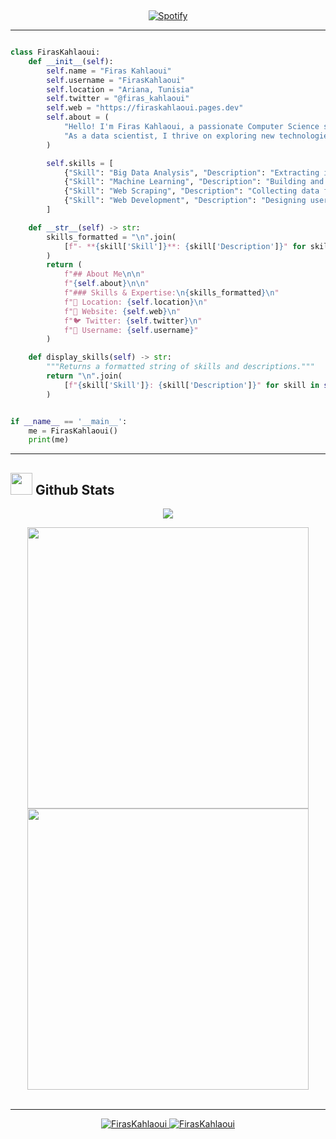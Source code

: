 &nbsp;<div align="center">
  [![Spotify](https://novatorem.vercel.app/api/spotify?background_color=0d1117&border_color=ffffff)](https://open.spotify.com/user/omnitenebris)
</div>

---

```python

class FirasKahlaoui:
    def __init__(self):
        self.name = "Firas Kahlaoui"
        self.username = "FirasKahlaoui"
        self.location = "Ariana, Tunisia"
        self.twitter = "@firas_kahlaoui"
        self.web = "https://firaskahlaoui.pages.dev"
        self.about = (
            "Hello! I'm Firas Kahlaoui, a passionate Computer Science student specializing in Big Data. "
            "As a data scientist, I thrive on exploring new technologies and enhancing my programming skills."
        )

        self.skills = [
            {"Skill": "Big Data Analysis", "Description": "Extracting insights from large datasets."},
            {"Skill": "Machine Learning", "Description": "Building and optimizing predictive models."},
            {"Skill": "Web Scraping", "Description": "Collecting data from various online sources."},
            {"Skill": "Web Development", "Description": "Designing user-friendly web applications."}
        ]

    def __str__(self) -> str:
        skills_formatted = "\n".join(
            [f"- **{skill['Skill']}**: {skill['Description']}" for skill in self.skills]
        )
        return (
            f"## About Me\n\n"
            f"{self.about}\n\n"
            f"### Skills & Expertise:\n{skills_formatted}\n"
            f"📍 Location: {self.location}\n"
            f"🔗 Website: {self.web}\n"
            f"🐦 Twitter: {self.twitter}\n"
            f"👤 Username: {self.username}"
        )

    def display_skills(self) -> str:
        """Returns a formatted string of skills and descriptions."""
        return "\n".join(
            [f"{skill['Skill']}: {skill['Description']}" for skill in self.skills]
        )


if __name__ == '__main__':
    me = FirasKahlaoui()
    print(me)

```

---

## <img src="https://media.giphy.com/media/iY8CRBdQXODJSCERIr/giphy.gif" width="35"><b> Github Stats </b>

<p align="center">
  <!-- Streak Stats -->
  <img align="center" src="https://github-readme-streak-stats.herokuapp.com/?user=FirasKahlaoui&theme=dark&hide_border=true&background=000000&stroke=130F40&ring=7A7ADB&fire=2234AE&currStreakLabel=7A7ADB&sideNums=D3D3D3&currStreakNum=7A7ADB&sideLabels=D3D3D3&dates=D3D3D3" />
</p>

<div align="center">
  <!-- GitHub Stats -->
  <a href="https://github.com/FirasKahlaoui/">
    <img src="https://github-readme-stats.vercel.app/api?username=FirasKahlaoui&include_all_commits=true&count_private=true&show_icons=true&line_height=20&title_color=7A7ADB&icon_color=2234AE&text_color=D3D3D3&bg_color=0,000000,130F40" width="450"/>
  </a>
</div>
<div align="center">
  <img src="https://github-profile-summary-cards.vercel.app/api/cards/profile-details?username=FirasKahlaoui&theme=github_dark" width="450"/>
</div>

</br>

---

<p align="center">
 <a href="https://github.com/FirasKahlaoui">
  <img src="https://komarev.com/ghpvc/?username=FirasKahlaoui&label=Profile%20views&color=0e75b6&style=flat" alt="FirasKahlaoui" />
 </a>
 <a href="https://github.com/FirasKahlaoui">
  <img src="https://img.shields.io/github/followers/FirasKahlaoui?label=Followers" alt="FirasKahlaoui" />
 </a>
</p>
